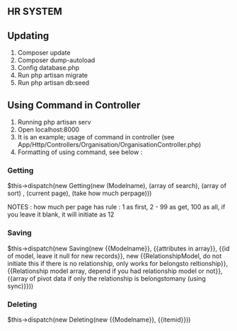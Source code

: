 ## HR SYSTEM

## Updating

1. Composer update
2. Composer dump-autoload
3. Config database.php
3. Run php artisan migrate
4. Run php artisan db:seed


## Using Command in Controller
1. Running php artisan serv
2. Open localhost:8000
3. It is an example; usage of command in controller (see App/Http/Controllers/Organisation/OrganisationController.php)
4. Formatting of using command, see below :

### Getting

$this->dispatch(new Getting(new (Modelname), (array of search), (array of sort) , (current page), (take how much perpage)))

NOTES : how much per page has rule : 1 as first, 2 - 99 as get, 100 as all, if you leave it blank, it will initiate as 12

### Saving

$this->dispatch(new Saving(new {{Modelname}}, {{attributes in array}}, {{id of model, leave it null for new records}}, new {{RelationshipModel, do not initiate this if there is no relationship, only works for belongsto reltionship}}, {{Relationship model array, depend if you had relationship model or not}}, {{array of pivot data if only the relationship is belongstomany (using sync)}}))

### Deleting

$this->dispatch(new Deleting(new {{Modelname}}, {{itemid}}))
	
